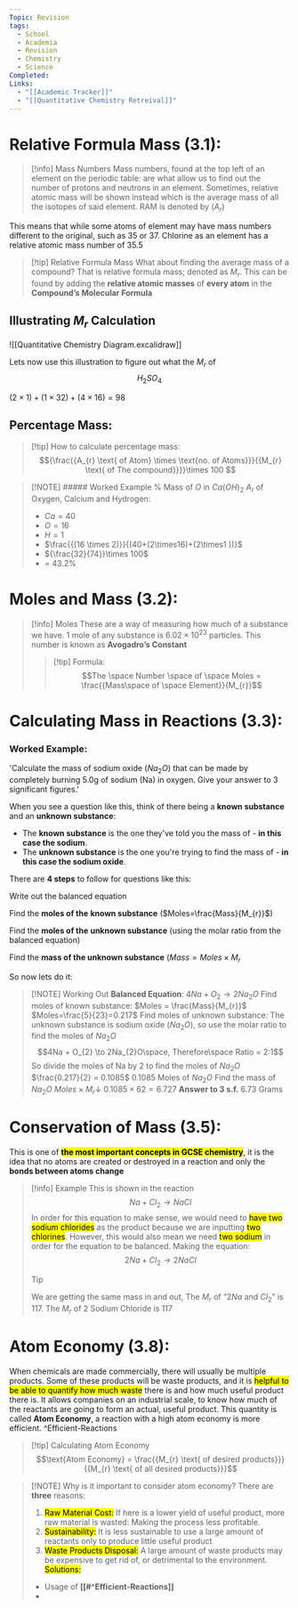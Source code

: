 ```yaml
---
Topic: Revision
tags:
  - School
  - Academia
  - Revision
  - Chemistry
  - Science
Completed: 
Links:
  - "[[Academic Tracker]]"
  - "[[Quantitative Chemistry Retreival]]"
---
```


# Relative Formula Mass (3.1):

>[!info] Mass Numbers
>Mass numbers, found at the top left of an element on the periodic table: are what allow us to find out the number of protons and neutrons in an element. Sometimes, relative atomic mass will be shown instead which is the average mass of all the isotopes of said element. RAM is denoted by $(A_r)$

This means that while some atoms of element may have mass numbers different to the original, such as $35$ or $37$. Chlorine as an element has a relative atomic mass number of $35.5$

>[!tip] Relative Formula Mass
> What about finding the average mass of a compound? That is relative formula mass; denoted as $M_{r}$. This can be found by adding the **relative atomic masses** of **every atom** in the **Compound’s Molecular Formula**

## Illustrating $M_{r}$ Calculation

![[Quantitative Chemistry Diagram.excalidraw]]

Lets now use this illustration to figure out what the $M_{r}$ of 
$$H_{2}SO_{4}$$

$(2\times1)+(1\times32)+(4\times16)=98$

## Percentage Mass: 

> [!tip] How to calculate percentage mass:
> $${\frac{{A_{r} \text{ of Atom} \times \text{no. of Atoms}}}{{M_{r} \text{ of The compound}}}}\times 100 $$



> [!NOTE] ##### Worked Example 
> % Mass of $O$ in $Ca(OH)_{2}$ 
> $A_{r}$ of Oxygen, Calcium and Hydrogen: 
> - $Ca=40$
> - $O=16$
> - $H=1$
> - $\frac{{(16 \times 2)}}{(40+(2\times16)+(2\times1 ))}$
> - ${\frac{32}{74}}\times 100$
> - = 43.2%


# Moles and Mass (3.2): 

> [!info] Moles
> These are a way of measuring how much of a substance we have. 1 mole of any substance is $6.02 \times 10^{23}$ particles. This number is known as **Avogadro’s Constant**
> >[!tip] Formula: 
> $$The \space Number \space of \space Moles = \frac{{Mass\space of \space Element}}{M_{r}}$$

# Calculating Mass in Reactions (3.3): 

### Worked Example: 

'Calculate the mass of sodium oxide ($Na_{2}O$) that can be made by completely burning 5.0g of sodium (Na) in oxygen. Give your answer to 3 significant figures.'

When you see a question like this, think of there being a **known substance** and an **unknown substance**:
- The **known substance** is the one they've told you the mass of - **in this case the sodium**.
- The **unknown substance** is the one you're trying to find the mass of - **in this case the sodium oxide**.

There are **4 steps** to follow for questions like this:

  

Write out the balanced equation

Find the **moles of the** **known substance** ($Moles=\frac{Mass}{M_{r}}$)

Find the **moles of the** **unknown substance** (using the molar ratio from the balanced equation)

Find the **mass of the unknown substance** ($Mass=Moles\times M_{r}$

So now lets do it: 


> [!NOTE] Working Out
> **Balanced Equation**: 
$4Na + O_{2}\to 2Na_{2}O$
> Find moles of known substance: 
> 	$Moles = \frac{Mass}{M_{r}}$
> 	$Moles=\frac{5}{23}=0.217$
> Find moles of unknown substance: 
> The unknown substance is sodium oxide ($Na_{2}O$), so use the molar ratio to find the moles of $Na_{2}O$
> $$4Na + O_{2} \to 2Na_{2}O\space,
> Therefore\space Ratio = 2:1$$
> So divide the moles of Na by 2 to find the moles of $Na_{2}O$
> $\frac{0.217}{2} = 0.1085$
> 	0.1085 Moles of $Na_{2}O$
> Find the mass of $Na_{2}O$
> 	$Moles \times M_{r} \downarrow$
> 	$0.1085 \times 62 = 6.727$
> **Answer to 3 s.f.**
> 6.73 Grams 
> 

# Conservation of Mass (3.5):

This is one of **<mark class="hltr-green">the most important concepts in GCSE chemistry</mark>**, it is the idea that no atoms are created or destroyed in a reaction and only the **bonds between atoms change**

>[!info] Example 
> This is shown in the reaction $$Na + Cl_{2} \to NaCl$$
>In order for this equation to make sense, we would need to <mark class="hltr-red">have two sodium chlorides</mark> as the product because we are inputting <mark class="hltr-orange">two chlorines</mark>. However, this would also mean we need <mark class="hltr-blue">two sodium</mark> in order for the equation to be balanced. Making the equation: $$2Na + Cl_{2} \to 2NaCl$$
>
>
>> [!tip] 
>> We are getting the same mass in and out, The $M_{r}$ of “$2Na$ and $Cl_{2}$” is 117. The $M_{r}$ of 2 Sodium Chloride is 117

# Atom Economy (3.8): 

When chemicals are made commercially, there will usually be multiple products. Some of these products will be waste products, and it is <mark class="hltr-green ">helpful to be able to quantify how much waste</mark> there is and how much useful product there is. It allows companies on an industrial scale, to know how much of the reactants are going to form an actual, useful product. This quantity is called **Atom Economy**, a reaction with a high atom economy is more efficient. ^Efficient-Reactions


>[!tip] Calculating Atom Economy
$$\text{Atom Economy} = \frac{{M_{r} \text{ of desired products}}}{{M_{r} \text{ of all desired products}}}$$


> [!NOTE]  Why is it important to consider atom economy? 
> There are **three** reasons: 
> 1. <mark class="hltr-red">Raw Material Cost:</mark> If here is a lower yield of useful product, more raw material is wasted: Making the process less profitable. 
> 2. <mark class="hltr-orange ">Sustainability:</mark> It is less sustainable to use a large amount of reactants only to produce little useful product 
> 3. <mark class="hltr-blue">Waste Products Disposal:</mark> A large amount of waste products may be expensive to get rid of, or detrimental to the environment.
> <mark class="hltr-purple">Solutions:</mark>
> - Usage of **[[#^Efficient-Reactions]]**
> - 


